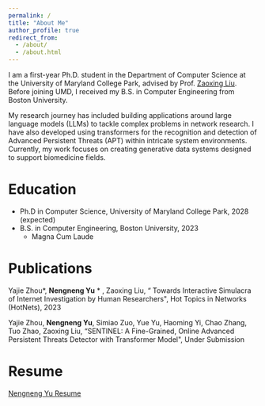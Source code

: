 ```yaml
---
permalink: /
title: "About Me"
author_profile: true
redirect_from: 
  - /about/
  - /about.html
---
```


I am a first-year Ph.D. student in the Department of Computer Science at the University of Maryland College Park, advised by Prof. [Zaoxing Liu](https://zaoxing.github.io/). Before joining UMD, I received my B.S. in Computer Engineering from Boston University.

My research journey has included building applications around large language models (LLMs) to tackle complex problems in network research. I have also developed using transformers for the recognition and detection of Advanced Persistent Threats (APT) within intricate system environments. Currently, my work focuses on creating generative data systems designed to support biomedicine fields. 

Education
======
* Ph.D in Computer Science, University of Maryland College Park, 2028 (expected)
* B.S. in Computer Engineering, Boston University, 2023  
  * Magna Cum Laude

Publications
======
Yajie Zhou*, **Nengneng Yu** * , Zaoxing Liu, “ Towards Interactive Simulacra of Internet Investigation by Human Researchers",  Hot Topics in Networks (HotNets), 2023

Yajie Zhou, **Nengneng Yu**, Simiao Zuo, Yue Yu, Haoming Yi, Chao Zhang, Tuo Zhao, Zaoxing Liu, “SENTINEL: A Fine-Grained, Online Advanced Persistent Threats Detector with Transformer Model", Under Submission

Resume
======
[Nengneng Yu Resume](https://github.com/Samfisheryu/samfisheryu.github.io/blob/master/files/Resume_NengnengYu.pdf)
